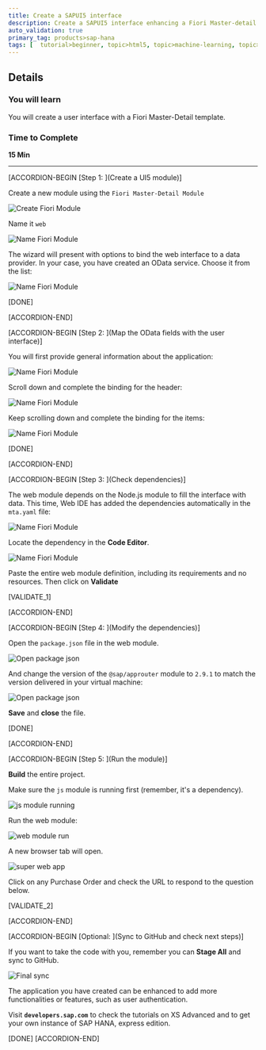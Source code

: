 ```yaml
---
title: Create a SAPUI5 interface
description: Create a SAPUI5 interface enhancing a Fiori Master-detail template
auto_validation: true
primary_tag: products>sap-hana
tags: [  tutorial>beginner, topic>html5, topic>machine-learning, topic>odata, topic>sapui5, products>sap-hana ]
---
```


## Details
### You will learn  
You will create a user interface with a Fiori Master-Detail template.

### Time to Complete
**15 Min**

---

[ACCORDION-BEGIN [Step 1: ](Create a UI5 module)]

Create a new module using the `Fiori Master-Detail Module`

![Create Fiori Module](1.png)

Name it `web`

![Name Fiori Module](2.png)

The wizard will present with options to bind the web interface to a data provider. In your case, you have created an OData service. Choose it from the list:

![Name Fiori Module](3.png)

[DONE]

[ACCORDION-END]

[ACCORDION-BEGIN [Step 2: ](Map the OData fields with the user interface)]

You will first provide general information about the application:

![Name Fiori Module](4.png)

Scroll down and complete the binding for the header:

![Name Fiori Module](5.png)

Keep scrolling down and complete the binding for the items:

![Name Fiori Module](6.png)

[DONE]

[ACCORDION-END]


[ACCORDION-BEGIN [Step 3: ](Check dependencies)]

The web module depends on the Node.js module to fill the interface with data. This time, Web IDE has added the dependencies automatically in the `mta.yaml` file:

![Name Fiori Module](7.png)

Locate the dependency in the **Code Editor**.

![Name Fiori Module](validate.png)

Paste the entire web module definition, including its requirements and no resources. Then click on **Validate**

[VALIDATE_1]

[ACCORDION-END]

[ACCORDION-BEGIN [Step 4: ](Modify the dependencies)]

Open the `package.json` file in the web module.

![Open package json](dep1.png)

And change the version of the  `@sap/approuter` module to `2.9.1` to match the version delivered in your virtual machine:

![Open package json](dep2.png)

**Save** and **close** the file.

[DONE]

[ACCORDION-END]

[ACCORDION-BEGIN [Step 5: ](Run the module)]

**Build** the entire project.

Make sure the `js` module is running first (remember, it's a dependency).

![js module running](js.png)

Run the web module:

![web module run](web.png)


A new browser tab will open.

![super web app](super.png)

Click on any Purchase Order and check the URL to respond to the question below.

[VALIDATE_2]

[ACCORDION-END]

[ACCORDION-BEGIN [Optional: ](Sync to GitHub and check next steps)]

If you want to take the code with you, remember you can **Stage All** and sync to GitHub.

![Final sync](sync.png)

The application you have created can be enhanced to add more functionalities or features, such as user authentication.

Visit **`developers.sap.com`** to check the tutorials on XS Advanced and to get your own instance of SAP HANA, express edition.


[DONE]
[ACCORDION-END]
